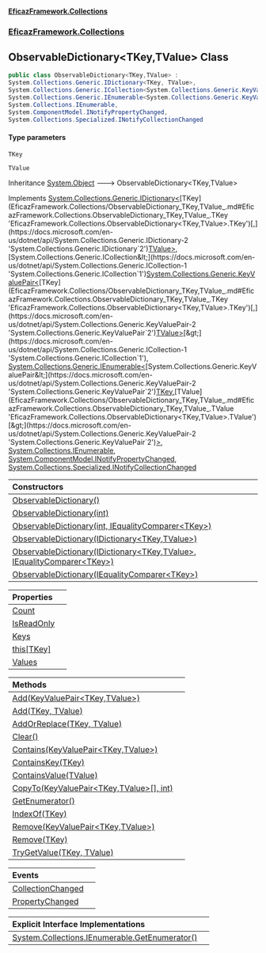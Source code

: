 #### [EficazFramework.Collections](EficazFrameworkCollections.md 'EficazFramework Collections')
### [EficazFramework.Collections](EficazFrameworkCollections.md#EficazFramework.Collections 'EficazFramework.Collections')

## ObservableDictionary<TKey,TValue> Class

```csharp
public class ObservableDictionary<TKey,TValue> :
System.Collections.Generic.IDictionary<TKey, TValue>,
System.Collections.Generic.ICollection<System.Collections.Generic.KeyValuePair<TKey, TValue>>,
System.Collections.Generic.IEnumerable<System.Collections.Generic.KeyValuePair<TKey, TValue>>,
System.Collections.IEnumerable,
System.ComponentModel.INotifyPropertyChanged,
System.Collections.Specialized.INotifyCollectionChanged
```
#### Type parameters

<a name='EficazFramework.Collections.ObservableDictionary_TKey,TValue_.TKey'></a>

`TKey`

<a name='EficazFramework.Collections.ObservableDictionary_TKey,TValue_.TValue'></a>

`TValue`

Inheritance [System.Object](https://docs.microsoft.com/en-us/dotnet/api/System.Object 'System.Object') &#129106; ObservableDictionary<TKey,TValue>

Implements [System.Collections.Generic.IDictionary&lt;](https://docs.microsoft.com/en-us/dotnet/api/System.Collections.Generic.IDictionary-2 'System.Collections.Generic.IDictionary`2')[TKey](EficazFramework.Collections/ObservableDictionary_TKey,TValue_.md#EficazFramework.Collections.ObservableDictionary_TKey,TValue_.TKey 'EficazFramework.Collections.ObservableDictionary<TKey,TValue>.TKey')[,](https://docs.microsoft.com/en-us/dotnet/api/System.Collections.Generic.IDictionary-2 'System.Collections.Generic.IDictionary`2')[TValue](EficazFramework.Collections/ObservableDictionary_TKey,TValue_.md#EficazFramework.Collections.ObservableDictionary_TKey,TValue_.TValue 'EficazFramework.Collections.ObservableDictionary<TKey,TValue>.TValue')[&gt;](https://docs.microsoft.com/en-us/dotnet/api/System.Collections.Generic.IDictionary-2 'System.Collections.Generic.IDictionary`2'), [System.Collections.Generic.ICollection&lt;](https://docs.microsoft.com/en-us/dotnet/api/System.Collections.Generic.ICollection-1 'System.Collections.Generic.ICollection`1')[System.Collections.Generic.KeyValuePair&lt;](https://docs.microsoft.com/en-us/dotnet/api/System.Collections.Generic.KeyValuePair-2 'System.Collections.Generic.KeyValuePair`2')[TKey](EficazFramework.Collections/ObservableDictionary_TKey,TValue_.md#EficazFramework.Collections.ObservableDictionary_TKey,TValue_.TKey 'EficazFramework.Collections.ObservableDictionary<TKey,TValue>.TKey')[,](https://docs.microsoft.com/en-us/dotnet/api/System.Collections.Generic.KeyValuePair-2 'System.Collections.Generic.KeyValuePair`2')[TValue](EficazFramework.Collections/ObservableDictionary_TKey,TValue_.md#EficazFramework.Collections.ObservableDictionary_TKey,TValue_.TValue 'EficazFramework.Collections.ObservableDictionary<TKey,TValue>.TValue')[&gt;](https://docs.microsoft.com/en-us/dotnet/api/System.Collections.Generic.KeyValuePair-2 'System.Collections.Generic.KeyValuePair`2')[&gt;](https://docs.microsoft.com/en-us/dotnet/api/System.Collections.Generic.ICollection-1 'System.Collections.Generic.ICollection`1'), [System.Collections.Generic.IEnumerable&lt;](https://docs.microsoft.com/en-us/dotnet/api/System.Collections.Generic.IEnumerable-1 'System.Collections.Generic.IEnumerable`1')[System.Collections.Generic.KeyValuePair&lt;](https://docs.microsoft.com/en-us/dotnet/api/System.Collections.Generic.KeyValuePair-2 'System.Collections.Generic.KeyValuePair`2')[TKey](EficazFramework.Collections/ObservableDictionary_TKey,TValue_.md#EficazFramework.Collections.ObservableDictionary_TKey,TValue_.TKey 'EficazFramework.Collections.ObservableDictionary<TKey,TValue>.TKey')[,](https://docs.microsoft.com/en-us/dotnet/api/System.Collections.Generic.KeyValuePair-2 'System.Collections.Generic.KeyValuePair`2')[TValue](EficazFramework.Collections/ObservableDictionary_TKey,TValue_.md#EficazFramework.Collections.ObservableDictionary_TKey,TValue_.TValue 'EficazFramework.Collections.ObservableDictionary<TKey,TValue>.TValue')[&gt;](https://docs.microsoft.com/en-us/dotnet/api/System.Collections.Generic.KeyValuePair-2 'System.Collections.Generic.KeyValuePair`2')[&gt;](https://docs.microsoft.com/en-us/dotnet/api/System.Collections.Generic.IEnumerable-1 'System.Collections.Generic.IEnumerable`1'), [System.Collections.IEnumerable](https://docs.microsoft.com/en-us/dotnet/api/System.Collections.IEnumerable 'System.Collections.IEnumerable'), [System.ComponentModel.INotifyPropertyChanged](https://docs.microsoft.com/en-us/dotnet/api/System.ComponentModel.INotifyPropertyChanged 'System.ComponentModel.INotifyPropertyChanged'), [System.Collections.Specialized.INotifyCollectionChanged](https://docs.microsoft.com/en-us/dotnet/api/System.Collections.Specialized.INotifyCollectionChanged 'System.Collections.Specialized.INotifyCollectionChanged')

| Constructors | |
| :--- | :--- |
| [ObservableDictionary()](EficazFramework.Collections/ObservableDictionary_TKey,TValue_/ObservableDictionary().md 'EficazFramework.Collections.ObservableDictionary<TKey,TValue>.ObservableDictionary()') | |
| [ObservableDictionary(int)](EficazFramework.Collections/ObservableDictionary_TKey,TValue_/ObservableDictionary(int).md 'EficazFramework.Collections.ObservableDictionary<TKey,TValue>.ObservableDictionary(int)') | |
| [ObservableDictionary(int, IEqualityComparer&lt;TKey&gt;)](EficazFramework.Collections/ObservableDictionary_TKey,TValue_/ObservableDictionary(int,IEqualityComparer_TKey_).md 'EficazFramework.Collections.ObservableDictionary<TKey,TValue>.ObservableDictionary(int, System.Collections.Generic.IEqualityComparer<TKey>)') | |
| [ObservableDictionary(IDictionary&lt;TKey,TValue&gt;)](EficazFramework.Collections/ObservableDictionary_TKey,TValue_/ObservableDictionary(IDictionary_TKey,TValue_).md 'EficazFramework.Collections.ObservableDictionary<TKey,TValue>.ObservableDictionary(System.Collections.Generic.IDictionary<TKey,TValue>)') | |
| [ObservableDictionary(IDictionary&lt;TKey,TValue&gt;, IEqualityComparer&lt;TKey&gt;)](EficazFramework.Collections/ObservableDictionary_TKey,TValue_/ObservableDictionary(IDictionary_TKey,TValue_,IEqualityComparer_TKey_).md 'EficazFramework.Collections.ObservableDictionary<TKey,TValue>.ObservableDictionary(System.Collections.Generic.IDictionary<TKey,TValue>, System.Collections.Generic.IEqualityComparer<TKey>)') | |
| [ObservableDictionary(IEqualityComparer&lt;TKey&gt;)](EficazFramework.Collections/ObservableDictionary_TKey,TValue_/ObservableDictionary(IEqualityComparer_TKey_).md 'EficazFramework.Collections.ObservableDictionary<TKey,TValue>.ObservableDictionary(System.Collections.Generic.IEqualityComparer<TKey>)') | |

| Properties | |
| :--- | :--- |
| [Count](EficazFramework.Collections/ObservableDictionary_TKey,TValue_/Count.md 'EficazFramework.Collections.ObservableDictionary<TKey,TValue>.Count') | |
| [IsReadOnly](EficazFramework.Collections/ObservableDictionary_TKey,TValue_/IsReadOnly.md 'EficazFramework.Collections.ObservableDictionary<TKey,TValue>.IsReadOnly') | |
| [Keys](EficazFramework.Collections/ObservableDictionary_TKey,TValue_/Keys.md 'EficazFramework.Collections.ObservableDictionary<TKey,TValue>.Keys') | |
| [this[TKey]](EficazFramework.Collections/ObservableDictionary_TKey,TValue_/this[TKey].md 'EficazFramework.Collections.ObservableDictionary<TKey,TValue>.this[TKey]') | |
| [Values](EficazFramework.Collections/ObservableDictionary_TKey,TValue_/Values.md 'EficazFramework.Collections.ObservableDictionary<TKey,TValue>.Values') | |

| Methods | |
| :--- | :--- |
| [Add(KeyValuePair&lt;TKey,TValue&gt;)](EficazFramework.Collections/ObservableDictionary_TKey,TValue_/Add(KeyValuePair_TKey,TValue_).md 'EficazFramework.Collections.ObservableDictionary<TKey,TValue>.Add(System.Collections.Generic.KeyValuePair<TKey,TValue>)') | |
| [Add(TKey, TValue)](EficazFramework.Collections/ObservableDictionary_TKey,TValue_/Add(TKey,TValue).md 'EficazFramework.Collections.ObservableDictionary<TKey,TValue>.Add(TKey, TValue)') | |
| [AddOrReplace(TKey, TValue)](EficazFramework.Collections/ObservableDictionary_TKey,TValue_/AddOrReplace(TKey,TValue).md 'EficazFramework.Collections.ObservableDictionary<TKey,TValue>.AddOrReplace(TKey, TValue)') | |
| [Clear()](EficazFramework.Collections/ObservableDictionary_TKey,TValue_/Clear().md 'EficazFramework.Collections.ObservableDictionary<TKey,TValue>.Clear()') | |
| [Contains(KeyValuePair&lt;TKey,TValue&gt;)](EficazFramework.Collections/ObservableDictionary_TKey,TValue_/Contains(KeyValuePair_TKey,TValue_).md 'EficazFramework.Collections.ObservableDictionary<TKey,TValue>.Contains(System.Collections.Generic.KeyValuePair<TKey,TValue>)') | |
| [ContainsKey(TKey)](EficazFramework.Collections/ObservableDictionary_TKey,TValue_/ContainsKey(TKey).md 'EficazFramework.Collections.ObservableDictionary<TKey,TValue>.ContainsKey(TKey)') | |
| [ContainsValue(TValue)](EficazFramework.Collections/ObservableDictionary_TKey,TValue_/ContainsValue(TValue).md 'EficazFramework.Collections.ObservableDictionary<TKey,TValue>.ContainsValue(TValue)') | |
| [CopyTo(KeyValuePair&lt;TKey,TValue&gt;[], int)](EficazFramework.Collections/ObservableDictionary_TKey,TValue_/CopyTo(KeyValuePair_TKey,TValue_[],int).md 'EficazFramework.Collections.ObservableDictionary<TKey,TValue>.CopyTo(System.Collections.Generic.KeyValuePair<TKey,TValue>[], int)') | |
| [GetEnumerator()](EficazFramework.Collections/ObservableDictionary_TKey,TValue_/GetEnumerator().md 'EficazFramework.Collections.ObservableDictionary<TKey,TValue>.GetEnumerator()') | |
| [IndexOf(TKey)](EficazFramework.Collections/ObservableDictionary_TKey,TValue_/IndexOf(TKey).md 'EficazFramework.Collections.ObservableDictionary<TKey,TValue>.IndexOf(TKey)') | |
| [Remove(KeyValuePair&lt;TKey,TValue&gt;)](EficazFramework.Collections/ObservableDictionary_TKey,TValue_/Remove(KeyValuePair_TKey,TValue_).md 'EficazFramework.Collections.ObservableDictionary<TKey,TValue>.Remove(System.Collections.Generic.KeyValuePair<TKey,TValue>)') | |
| [Remove(TKey)](EficazFramework.Collections/ObservableDictionary_TKey,TValue_/Remove(TKey).md 'EficazFramework.Collections.ObservableDictionary<TKey,TValue>.Remove(TKey)') | |
| [TryGetValue(TKey, TValue)](EficazFramework.Collections/ObservableDictionary_TKey,TValue_/TryGetValue(TKey,TValue).md 'EficazFramework.Collections.ObservableDictionary<TKey,TValue>.TryGetValue(TKey, TValue)') | |

| Events | |
| :--- | :--- |
| [CollectionChanged](EficazFramework.Collections/ObservableDictionary_TKey,TValue_/CollectionChanged.md 'EficazFramework.Collections.ObservableDictionary<TKey,TValue>.CollectionChanged') | |
| [PropertyChanged](EficazFramework.Collections/ObservableDictionary_TKey,TValue_/PropertyChanged.md 'EficazFramework.Collections.ObservableDictionary<TKey,TValue>.PropertyChanged') | |

| Explicit Interface Implementations | |
| :--- | :--- |
| [System.Collections.IEnumerable.GetEnumerator()](EficazFramework.Collections/ObservableDictionary_TKey,TValue_/System.Collections.IEnumerable.GetEnumerator().md 'EficazFramework.Collections.ObservableDictionary<TKey,TValue>.System.Collections.IEnumerable.GetEnumerator()') | |

